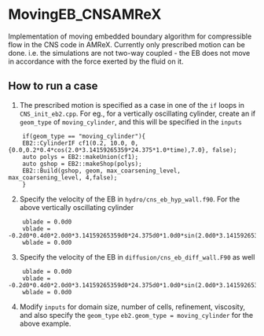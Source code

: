 # MovingEB_CNSAMReX
Implementation of moving embedded boundary algorithm for compressible flow in the CNS code in AMReX.
Currently only prescribed motion can be done. i.e. the simulations are not two-way coupled - the 
EB does not move in accordance with the force exerted by the fluid on it. 

## How to run a case 

1. The prescribed motion is specified as a case in one of the `if` loops in `CNS_init_eb2.cpp`. For eg.,
   for a vertically oscillating cylinder, create an if `geom_type` of `moving_cylinder`, and this will be 
   specified in the `inputs`
```
	if(geom_type == "moving_cylinder"){
	EB2::CylinderIF cf1(0.2, 10.0, 0, {0.0,0.2*0.4*cos(2.0*3.14159265359*24.375*1.0*time),7.0}, false);
	auto polys = EB2::makeUnion(cf1);
	auto gshop = EB2::makeShop(polys);
	EB2::Build(gshop, geom, max_coarsening_level, max_coarsening_level, 4,false);
	}
```
2. Specify the velocity of the EB in `hydro/cns_eb_hyp_wall.f90`. For the above vertically oscillating cylinder
```
	ublade = 0.0d0
	vblade = -0.2d0*0.4d0*2.0d0*3.14159265359d0*24.375d0*1.0d0*sin(2.0d0*3.14159265359d0*24.375d0*1.0d0*time)
	wblade = 0.0d0
``` 
3. Specify the velocity of the EB in `diffusion/cns_eb_diff_wall.F90` as well
```
	ublade = 0.0d0
	vblade = -0.2d0*0.4d0*2.0d0*3.14159265359d0*24.375d0*1.0d0*sin(2.0d0*3.14159265359d0*24.375d0*1.0d0*time)
	wblade = 0.0d0
```
4. Modify `inputs` for domain size, number of cells, refinement, viscosity, and also specify the `geom_type`
   `eb2.geom_type = moving_cylinder` for the above example.
